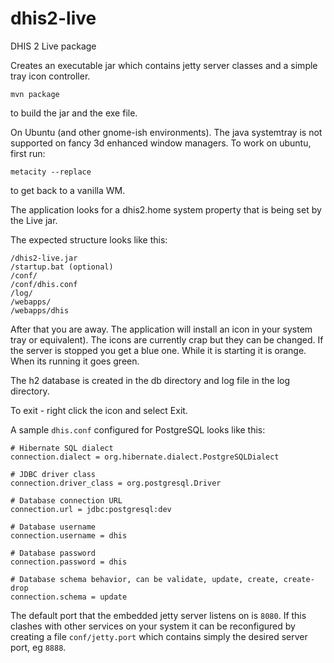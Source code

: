 # dhis2-live
DHIS 2 Live package

Creates an  executable jar which  contains jetty server classes  and a
simple tray icon controller. 

```
mvn package
```

to build the jar and the exe file.  

On Ubuntu (and other gnome-ish environments).  The java systemtray
is not supported on fancy 3d enhanced window managers.  To work on
ubuntu, first run:

```
metacity --replace
```

to get back to a vanilla WM.

The application looks for a dhis2.home system property that is being set by the Live jar.

The expected structure looks like this:

```
/dhis2-live.jar
/startup.bat (optional)
/conf/
/conf/dhis.conf
/log/
/webapps/
/webapps/dhis
```

After that you are away.  The application will install an icon in your
system tray or equivalent).  The icons are currently crap but they can
be changed.  If the server is stopped you get a blue one.  While it is
starting it is orange.  When its running it goes green.

The h2 database is created in the db directory and log file in the log directory.

To exit - right click the icon and select Exit.

A sample `dhis.conf` configured for PostgreSQL looks like this:

```
# Hibernate SQL dialect
connection.dialect = org.hibernate.dialect.PostgreSQLDialect

# JDBC driver class
connection.driver_class = org.postgresql.Driver

# Database connection URL
connection.url = jdbc:postgresql:dev

# Database username
connection.username = dhis

# Database password
connection.password = dhis

# Database schema behavior, can be validate, update, create, create-drop
connection.schema = update
```

The default port that the embedded jetty server listens on is `8080`.  If this
clashes with other services on your system it can be reconfigured by creating a
file `conf/jetty.port` which contains simply the desired server port, eg `8888`.
